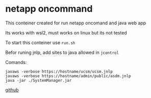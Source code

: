 # netapp oncommand
This conteiner created for run netapp oncomand and java web app

Its works with wsl2, must works on linux but its not tested

To start this conteiner use `run.sh`

Befor runing jnlp, add sites to java allowed in `jcontrol`

Comands:
```
javaws -verbose https://hostname/ucsm/ucsm.jnlp
javaws -verbose https://hostname/admin/public/asdm.jnlp
java -jar ./SystemManager.jar 
```
[github](https://github.com/vtarakhan/netapp)

